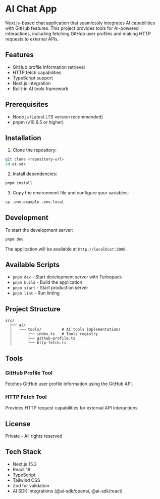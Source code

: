 # AI Chat App

Next.js-based chat application that seamlessly integrates AI capabilities with GitHub features. This project provides tools for AI-powered interactions, including fetching GitHub user profiles and making HTTP requests to external APIs.

## Features

- GitHub profile information retrieval
- HTTP fetch capabilities
- TypeScript support
- Next.js integration
- Built-in AI tools framework

## Prerequisites

- Node.js (Latest LTS version recommended)
- pnpm (v10.6.5 or higher)

## Installation

1. Clone the repository:
```bash
git clone <repository-url>
cd ai-sdk
```

2. Install dependencies:
```bash
pnpm install
```

3. Copy the environment file and configure your variables:
```bash
cp .env.example .env.local
```

## Development

To start the development server:

```bash
pnpm dev
```

The application will be available at `http://localhost:3000`.

## Available Scripts

- `pnpm dev` - Start development server with Turbopack
- `pnpm build` - Build the application
- `pnpm start` - Start production server
- `pnpm lint` - Run linting

## Project Structure

```
src/
  ├── ai/
  │   └── tools/         # AI tools implementations
  │       ├── index.ts   # Tools registry
  │       ├── github-profile.ts
  │       └── http-fetch.ts
```

## Tools

### GitHub Profile Tool
Fetches GitHub user profile information using the GitHub API.

### HTTP Fetch Tool
Provides HTTP request capabilities for external API interactions.

## License

Private - All rights reserved

## Tech Stack

- Next.js 15.2
- React 19
- TypeScript
- Tailwind CSS
- Zod for validation
- AI SDK integrations (@ai-sdk/openai, @ai-sdk/react)

